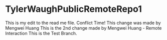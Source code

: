 # TylerWaughPublicRemoteRepo1
This is my edit to the read me file. Conflict Time!
This change was made by Mengwei Huang
This is the 2nd change made by Mengwei Huang - Remote Interaction
This is the Test Branch.
